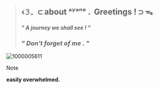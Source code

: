 > ## ‹𝟹．⊂ about ᵃʸᵃⁿᵉ .	‎	Greetings ! ⊃ ᯓ
> #### _**"		A journey we shall see   !		"**_
> ### _**"		Don't forget of me   .		"**_

  ![1000005611](https://github.com/user-attachments/assets/374d7a3a-f877-4488-a500-eae92ad10711)

> [!NOTE]
> **easily overwhelmed.**
